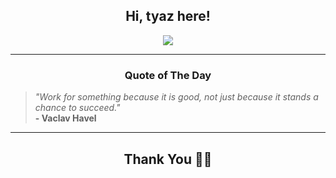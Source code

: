 <h2 align="center"> Hi, tyaz here!</h2>

<p align="center">
<a href="https://github.com/tyazx" alt="github streak"><img src="https://dvst-streak.herokuapp.com/?user=tyazx&theme=tokyonight&fire=DD472C"></a>
</p>

<hr>
<h3 align="center">Quote of The Day</h3>
<p align="center">
<blockquote>
<i>"Work for something because it is good, not just because it stands a chance to succeed."</i>
<br>
<b>- Vaclav Havel</b>
</blockquote>
</p>


<hr>
<h2 align="center">Thank You 🙏🏼</h2>
